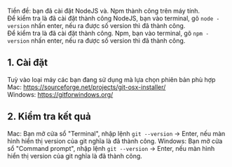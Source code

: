 Tiền đề: bạn đã cài đặt NodeJS và. Npm thành công trên máy tính.  
Để kiểm tra là đã cài đặt thành công NodeJS, bạn vào terminal, gõ `node -version` nhấn enter, nếu ra được số version thì đã thành công.  
Để kiểm tra là đã cài đặt thành công. Npm, bạn vào terminal, gõ `npm -version` nhấn enter, nếu ra được số version thì đã thành công.  

## 1. Cài đặt
Tuỳ vào loại máy các bạn đang sử dụng mà lựa chọn phiên bản phù hợp  
Mac:    https://sourceforge.net/projects/git-osx-installer/  
Windows: https://gitforwindows.org/  

## 2. Kiểm tra kết quả

Mac: Bạn mở cửa sổ "Terminal", nhập lệnh `git --version` -> Enter, nếu màn hình hiển thị version của git nghĩa là đã thành công.
Windows: Bạn mở cửa sổ "Command prompt", nhập lệnh `git --version` -> Enter, nếu màn hình hiển thị version của git nghĩa là đã thành công.

